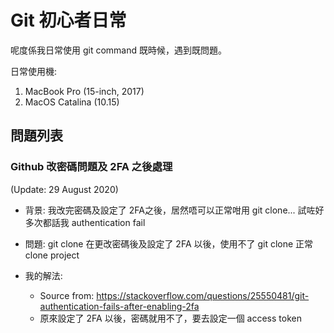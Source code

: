 # Git 初心者日常
呢度係我日常使用 git command 既時候，遇到既問題。

日常使用機:
1. MacBook Pro (15-inch, 2017)
2. MacOS Catalina (10.15)

## 問題列表

### Github 改密碼問題及 2FA 之後處理
(Update: 29 August 2020)
- 背景: 我改完密碼及設定了 2FA之後，居然唔可以正常咁用 git clone... 試咗好多次都話我 authentication fail

- 問題: git clone 在更改密碼後及設定了 2FA 以後，使用不了 git clone 正常 clone project
- 我的解法: 
  - Source from: https://stackoverflow.com/questions/25550481/git-authentication-fails-after-enabling-2fa
  - 原來設定了 2FA 以後，密碼就用不了，要去設定一個 access token
 
 
